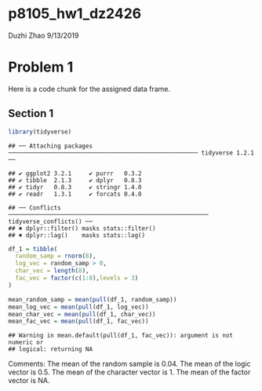 p8105\_hw1\_dz2426
================
Duzhi Zhao
9/13/2019

# Problem 1

Here is a code chunk for the assigned data
    frame.

## Section 1

``` r
library(tidyverse)
```

    ## ── Attaching packages ────────────────────────────────────────────────────── tidyverse 1.2.1 ──

    ## ✔ ggplot2 3.2.1     ✔ purrr   0.3.2
    ## ✔ tibble  2.1.3     ✔ dplyr   0.8.3
    ## ✔ tidyr   0.8.3     ✔ stringr 1.4.0
    ## ✔ readr   1.3.1     ✔ forcats 0.4.0

    ## ── Conflicts ───────────────────────────────────────────────────────── tidyverse_conflicts() ──
    ## ✖ dplyr::filter() masks stats::filter()
    ## ✖ dplyr::lag()    masks stats::lag()

``` r
df_1 = tibble(
  random_samp = rnorm(8),
  log_vec = random_samp > 0,
  char_vec = length(8),
  fac_vec = factor(c(1:8),levels = 3)
)

mean_random_samp = mean(pull(df_1, random_samp))
mean_log_vec = mean(pull(df_1, log_vec))
mean_char_vec = mean(pull(df_1, char_vec))
mean_fac_vec = mean(pull(df_1, fac_vec))
```

    ## Warning in mean.default(pull(df_1, fac_vec)): argument is not numeric or
    ## logical: returning NA

Comments: The mean of the random sample is 0.04. The mean of the logic
vector is 0.5. The mean of the character vector is 1. The mean of the
factor vector is NA.
